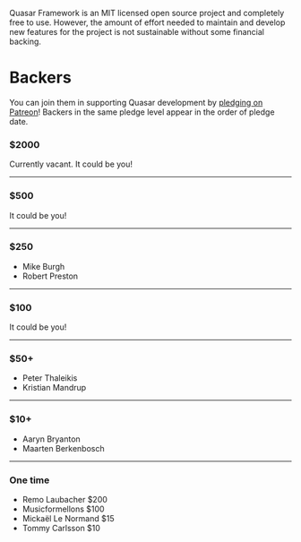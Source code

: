 Quasar Framework is an MIT licensed open source project and completely free to use. However, the amount of effort needed to maintain and develop new features for the project is not sustainable without some financial backing.

# Backers

You can join them in supporting Quasar development by [pledging on Patreon](https://www.patreon.com/quasarframework)! Backers in the same pledge level appear in the order of pledge date.

### $2000

Currently vacant. It could be you!

---

### $500

It could be you!

---

### $250

- Mike Burgh
- Robert Preston

---

### $100

It could be you!

---

### $50+

- Peter Thaleikis
- Kristian Mandrup

---

### $10+

- Aaryn Bryanton
- Maarten Berkenbosch

---

### One time

- Remo Laubacher $200
- Musicformellons $100
- Mickaël Le Normand $15
- Tommy Carlsson $10
